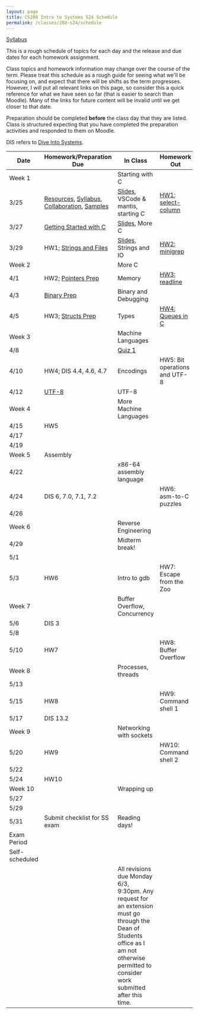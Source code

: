 ```yaml
---
layout: page
title: CS208 Intro to Systems S24 Schedule
permalink: /classes/208-s24/schedule
---
```


[Syllabus](syllabus)

This is a rough schedule of topics for each day and the release and due dates for each homework assignment.

Class topics and homework information may change over the course of the term. Please treat this schedule as a rough guide for seeing what we'll be focusing on, and expect that there will be shifts as the term progresses. However, I will put all relevant links on this page, so consider this a quick reference for what we have seen so far (that is easier to search than Moodle). Many of the links for future content will be invalid until we get closer to that date.

Preparation should be completed **before** the class day that they are listed. Class is structured expecting that you have completed the preparation activities and responded to them on Moodle.

DIS refers to [Dive Into Systems](https://diveintosystems.org/book/index.html).

| Date	| Homework/Preparation Due	| In Class |	Homework Out |
| ------- | --------------- | ------------- | -------------- |
| Week 1 | | Starting with C | |
| 3/25| [Resources](resources), [Syllabus](syllabus), [Collaboration](collaboration),  [Samples](https://cs.carleton.edu/faculty/jondich/courses/cs208_w24/samples/) |  [Slides](https://docs.google.com/presentation/d/18gQp1-_nuBINSEXm64UqVyxsRL3bUxIXYigi4osI7CA/edit?usp=sharing), VSCode & mantis, starting C| [HW1: select-column](hw1) |
| 3/27 | [Getting Started with C](getting-started) |  [Slides](https://docs.google.com/presentation/d/1YKGerjz0Dg1U6-WX_dJi6KCPgvINt06BT4SPdIoaZXU/edit?usp=sharing), More C|	 |
| 3/29 | HW1; [Strings and Files](strings-prep)	| [Slides](https://docs.google.com/presentation/d/1JEEk2yuQ0vvsgFRmnagPWA58XKGhr1NUtdVbhb7_G-I/edit?usp=sharing), Strings and IO |	 [HW2: minigrep](hw2) |
| Week 2 | | More C | |
| 4/1 |  HW2; [Pointers Prep](pointers-prep) | Memory	| [HW3: readline](hw3) |
| 4/3 | [Binary Prep](binary-prep) |	Binary and Debugging	| |
| 4/5 | HW3; [Structs Prep](structs-prep) | Types 	| [HW4: Queues in C](hw4) |
| Week 3 | |  Machine Languages | |
| 4/8 |   |	 [Quiz 1](quiz1) |  |
| 4/10 | HW4; DIS 4.4, 4.6, 4.7 |	Encodings	 	| HW5: Bit operations and UTF-8 |
| 4/12 | [UTF-8](https://en.wikipedia.org/wiki/UTF-8)|	   UTF-8	| |
| Week 4 | | More Machine Languages | |
| 4/15 | HW5 |  	|  |
| 4/17 | |		| |
| 4/19 | |	  | |
| Week 5 |  Assembly |  | |
| 4/22 |		|  x86-64 assembly language	|  |
| 4/24 | DIS 6, 7.0, 7.1, 7.2 | | HW6: asm-to-C puzzles  |
| 4/26	|  |		| |
| Week 6 | | Reverse Engineering | |
| 4/29 |  | Midterm break! | |
| 5/1 | | | |
| 5/3 | HW6  |		Intro to gdb	|  HW7: Escape from the Zoo |
| Week 7 | | Buffer Overflow, Concurrency | |
| 5/6 | DIS 3 | 		 | |
| 5/8 |	 |		|   |
| 5/10 | HW7 |		| HW8: Buffer Overflow |
| Week 8 | | Processes, threads | |
| 5/13 | | 		 |  |	
| 5/15 | HW8	|   |	HW9: Command shell 1 |
| 5/17 | DIS 13.2 | 	|  |	
| Week 9 | | Networking with sockets | |
| 5/20 |  HW9 |  	| HW10: Command shell 2 |
| 5/22 |  | 	 | 	 |
| 5/24	| HW10  |   | |
| Week 10 | | Wrapping up | |
| 5/27 |  |  | |
| 5/29 |  |  | |
| 5/31 | Submit checklist for SS exam | Reading days!| |
| Exam Period | | | |
| Self-scheduled | |  | |
| | | All revisions due Monday 6/3, 9:30pm. Any request for an extension must go through the Dean of Students office as I am not otherwise permitted to consider work submitted after this time. | |